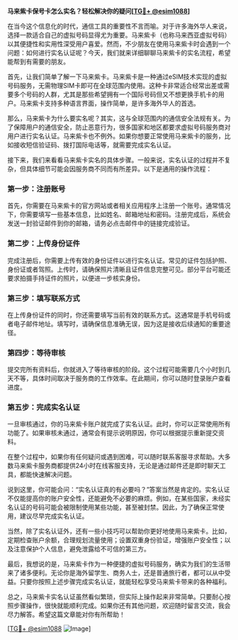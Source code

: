 **马来紫卡保号卡怎么实名？轻松解决你的疑问[[TG💪+ @esim1088](https://t.me/s/esim1088)]**

在当今这个信息化的时代，通信工具的重要性不言而喻。对于许多海外华人来说，选择一款适合自己的虚拟号码显得尤为重要。马来紫卡（也称马来西亚虚拟号码）以其便捷性和实用性深受用户喜爱。然而，不少朋友在使用马来紫卡时会遇到一个问题：如何进行实名认证呢？今天，我们就来详细聊聊马来紫卡的实名流程，希望能帮到有需要的朋友。

首先，让我们简单了解一下马来紫卡。马来紫卡是一种通过eSIM技术实现的虚拟号码服务，无需物理SIM卡即可在全球范围内使用。这种卡非常适合经常出差或需要多个号码的人群，尤其是那些希望拥有一个国际号码但又不想更换手机卡的用户。马来紫卡支持多种语言界面，操作简单，是许多海外华人的首选。

那么，马来紫卡为什么要实名呢？其实，这与全球范围内的通信安全法规有关。为了保障用户的通信安全，防止恶意行为，很多国家和地区都要求虚拟号码服务商对用户进行实名认证。马来紫卡也不例外。如果你想要正常使用马来紫卡的服务，比如接收短信验证码、拨打国际电话等，就需要完成实名认证。

接下来，我们来看看马来紫卡实名的具体步骤。一般来说，实名认证的过程并不复杂，但具体细节可能会因服务商不同而有所差异。以下是通用的操作流程：

### **第一步：注册账号**
首先，你需要在马来紫卡的官方网站或者相关应用程序上注册一个账号。通常情况下，你需要填写一些基本信息，比如姓名、邮箱地址和密码。注册完成后，系统会发送一封验证邮件到你的邮箱，请务必点击邮件中的链接完成验证。

### **第二步：上传身份证件**
完成注册后，你需要上传有效的身份证件以进行实名认证。常见的证件包括护照、身份证或者驾照。上传时，请确保照片清晰且证件信息完整可见。部分平台可能还要求拍摄手持证件的照片，以便进一步核实身份。

### **第三步：填写联系方式**
在上传身份证件的同时，你还需要填写当前有效的联系方式。这通常是手机号码或者电子邮件地址。填写时，请确保信息准确无误，因为这是接收后续通知的重要途径。

### **第四步：等待审核**
提交完所有资料后，你就进入了等待审核的阶段。这个过程可能需要几个小时到几天不等，具体时间取决于服务商的工作效率。在此期间，你可以随时登录账户查看进度。

### **第五步：完成实名认证**
一旦审核通过，你的马来紫卡账户就完成了实名认证。此时，你可以正常使用所有功能了。如果审核未通过，通常会有提示说明原因，你可以根据提示重新提交资料。

在整个过程中，如果你有任何疑问或遇到困难，可以随时联系客服寻求帮助。大多数马来紫卡服务商都提供24小时在线客服支持，无论是通过邮件还是即时聊天工具，都能快速解决问题。

说到这里，你可能会问：“实名认证真的有必要吗？”答案当然是肯定的。实名认证不仅能提高你的账户安全性，还能避免不必要的麻烦。例如，在某些国家，未经实名认证的号码可能会被限制使用某些功能，甚至被封禁。因此，为了确保正常使用，建议尽早完成实名认证。

当然，除了实名认证外，还有一些小技巧可以帮助你更好地使用马来紫卡。比如，定期检查账户余额，合理规划流量使用；设置双重身份验证，增强账户安全性；以及注意保护个人信息，避免泄露给不可信的第三方。

最后，我想说的是，马来紫卡作为一种便捷的虚拟号码服务，确实为我们的生活带来了诸多便利。无论你是海外留学生、商务人士，还是普通旅行者，都可以从中受益。只要你按照上述步骤完成实名认证，就能轻松享受马来紫卡带来的各种福利。

总之，马来紫卡实名认证虽然看似繁琐，但实际上操作起来非常简单。只要耐心按照步骤操作，很快就能顺利完成。如果你还有其他问题，欢迎随时留言交流，我会尽力解答。希望这篇文章能对你有所帮助！

[[TG💪+ @esim1088](https://t.me/s/esim1088) ![Image](https://i.postimg.cc/4NQfJmqS/Snipaste-2025-05-13-00-14-12.png)]